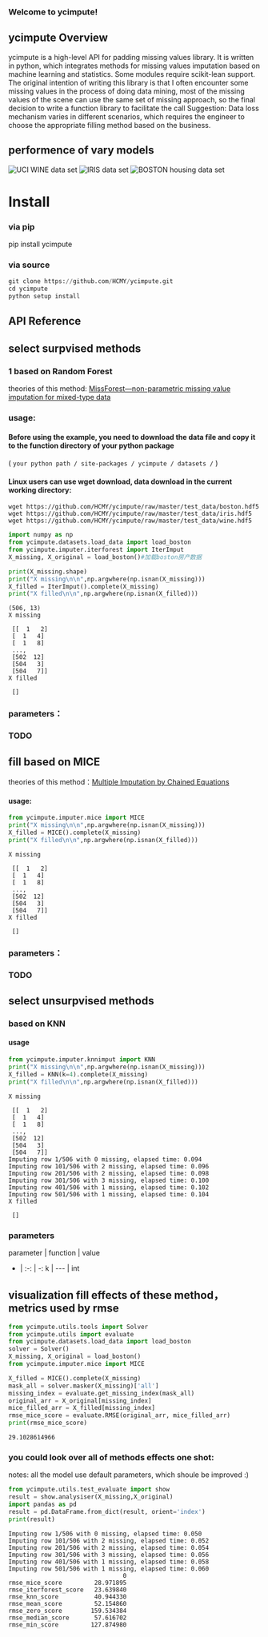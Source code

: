 
### Welcome to ycimpute!

## ycimpute Overview
ycimpute is a high-level API for padding missing values library. It is written in python, which integrates methods for missing values imputation based on machine learning and statistics. Some modules require scikit-lean support.
The original intention of writing this library is that I often encounter some missing values in the process of doing data mining, most of the missing values of the scene can use the same set of missing approach, so the final decision to write a function library to facilitate the call
Suggestion: Data loss mechanism varies in different scenarios, which requires the engineer to choose the appropriate filling method based on the business.

## performence of vary models

![UCI WINE data set](https://github.com/HCMY/ycimpute/blob/master/img/WINE.svg)
![IRIS data set](https://github.com/HCMY/ycimpute/blob/master/img/IRIS.svg)
![BOSTON housing data set](https://github.com/HCMY/ycimpute/blob/master/img/BOSTON.svg)

# Install

### via pip

pip install ycimpute

### via source


```python
git clone https://github.com/HCMY/ycimpute.git
cd ycimpute
python setup install
```

## API Reference

## select surpvised methods

### 1 based on Random Forest

 theories of this method: [MissForest—non-parametric missing value imputation for mixed-type data](https://academic.oup.com/bioinformatics/article/28/1/112/219101)

### usage:

#### Before using the example, you need to download the data file and copy it to the function directory of your python package 
(  ``` your python path / site-packages / ycimpute / datasets / ``` ) 
#### Linux users can use wget download, data download in the current working directory:
 ```
 wget https://github.com/HCMY/ycimpute/raw/master/test_data/boston.hdf5
 wget https://github.com/HCMY/ycimpute/raw/master/test_data/iris.hdf5
 wget https://github.com/HCMY/ycimpute/raw/master/test_data/wine.hdf5
 ```


```python
import numpy as np
from ycimpute.datasets.load_data import load_boston
from ycimpute.imputer.iterforest import IterImput
X_missing, X_original = load_boston()#加载boston房产数据

print(X_missing.shape)
print("X missing\n\n",np.argwhere(np.isnan(X_missing)))
X_filled = IterImput().complete(X_missing)
print("X filled\n\n",np.argwhere(np.isnan(X_filled)))
```

    (506, 13)
    X missing
    
     [[  1   2]
     [  1   4]
     [  1   8]
     ..., 
     [502  12]
     [504   3]
     [504   7]]
    X filled
    
     []


### parameters：
### TODO

## fill based on MICE 
theories of this method：[Multiple Imputation by Chained Equations](https://www.ncbi.nlm.nih.gov/pmc/articles/PMC3074241/)

#### usage: 


```python
from ycimpute.imputer.mice import MICE
print("X missing\n\n",np.argwhere(np.isnan(X_missing)))
X_filled = MICE().complete(X_missing)
print("X filled\n\n",np.argwhere(np.isnan(X_filled)))
```

    X missing
    
     [[  1   2]
     [  1   4]
     [  1   8]
     ..., 
     [502  12]
     [504   3]
     [504   7]]
    X filled
    
     []


### parameters：
### TODO

## select unsurpvised methods

### based on KNN

#### usage


```python
from ycimpute.imputer.knnimput import KNN
print("X missing\n\n",np.argwhere(np.isnan(X_missing)))
X_filled = KNN(k=4).complete(X_missing)
print("X filled\n\n",np.argwhere(np.isnan(X_filled)))
```

    X missing
    
     [[  1   2]
     [  1   4]
     [  1   8]
     ..., 
     [502  12]
     [504   3]
     [504   7]]
    Imputing row 1/506 with 0 missing, elapsed time: 0.094
    Imputing row 101/506 with 2 missing, elapsed time: 0.096
    Imputing row 201/506 with 2 missing, elapsed time: 0.098
    Imputing row 301/506 with 3 missing, elapsed time: 0.100
    Imputing row 401/506 with 1 missing, elapsed time: 0.102
    Imputing row 501/506 with 1 missing, elapsed time: 0.104
    X filled
    
     []


### parameters
parameter | function | value 
- | :-: | -: 
k | --- | int 

## visualization fill effects of these method，metrics used by rmse


```python
from ycimpute.utils.tools import Solver
from ycimpute.utils import evaluate
from ycimpute.datasets.load_data import load_boston
solver = Solver()
X_missing, X_original = load_boston()
from ycimpute.imputer.mice import MICE

X_filled = MICE().complete(X_missing)
mask_all = solver.masker(X_missing)['all']
missing_index = evaluate.get_missing_index(mask_all)
original_arr = X_original[missing_index]
mice_filled_arr = X_filled[missing_index]
rmse_mice_score = evaluate.RMSE(original_arr, mice_filled_arr)
print(rmse_mice_score)
```

    29.1028614966


### you could look over all of methods effects one shot:
 notes: all the model use default parameters, which shoule be improved :)


```python
from ycimpute.utils.test_evaluate import show
result = show.analysiser(X_missing,X_original)
import pandas as pd
result = pd.DataFrame.from_dict(result, orient='index')
print(result)
```

    Imputing row 1/506 with 0 missing, elapsed time: 0.050
    Imputing row 101/506 with 2 missing, elapsed time: 0.052
    Imputing row 201/506 with 2 missing, elapsed time: 0.054
    Imputing row 301/506 with 3 missing, elapsed time: 0.056
    Imputing row 401/506 with 1 missing, elapsed time: 0.058
    Imputing row 501/506 with 1 missing, elapsed time: 0.060
                                    0
    rmse_mice_score         28.971895
    rmse_iterforest_score   23.639840
    rmse_knn_score          40.944330
    rmse_mean_score         52.154860
    rmse_zero_score        159.534384
    rmse_median_score       57.616702
    rmse_min_score         127.874980
